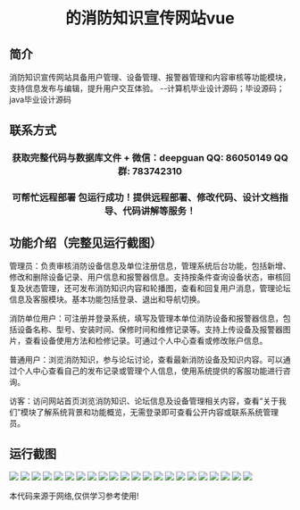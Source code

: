 <p><h1 align="center">的消防知识宣传网站vue</h1></p>

## 简介
消防知识宣传网站具备用户管理、设备管理、报警器管理和内容审核等功能模块，支持信息发布与编辑，提升用户交互体验。    --计算机毕业设计源码；毕设源码；java毕业设计源码


## 联系方式
<p><h3 align="center">获取完整代码与数据库文件 + 微信：deepguan QQ: 86050149 QQ群: 783742310</h3></p>
<p><h3 align="center">可帮忙远程部署 包运行成功！提供远程部署、修改代码、设计文档指导、代码讲解等服务！</h3></p>

## 功能介绍（完整见运行截图）
管理员：负责审核消防设备信息及单位注册信息，管理系统后台功能，包括新增、修改和删除设备记录、用户信息和报警器信息。支持按条件查询设备状态，审核回复及状态管理，还可发布消防知识内容和轮播图，查看和回复用户消息，管理论坛信息及客服模块。基本功能包括登录、退出和导航切换。

消防单位用户：可注册并登录系统，填写及管理本单位消防设备和报警器信息，包括设备名称、型号、安装时间、保修时间和维修记录等。支持上传设备及报警器图片，查看设备使用方法和检修记录。可通过个人中心查看或修改账户信息。

普通用户：浏览消防知识，参与论坛讨论，查看最新消防设备及知识内容。可以通过个人中心查看自己的发布记录或管理个人信息，使用系统提供的客服功能进行咨询。

访客：访问网站首页浏览消防知识、论坛信息及设备管理相关内容，查看“关于我们”模块了解系统背景和功能概览，无需登录即可查看公开内容或联系系统管理员。


## 运行截图
![](img/001.jpg)
![](img/002.jpg)
![](img/003.jpg)
![](img/004.jpg)
![](img/005.jpg)
![](img/006.jpg)
![](img/007.jpg)
![](img/008.jpg)
![](img/009.jpg)
![](img/010.jpg)
![](img/011.jpg)
![](img/012.jpg)
![](img/013.jpg)
![](img/014.jpg)
![](img/015.jpg)
![](img/016.jpg)
![](img/017.jpg)
![](img/018.jpg)
![](img/019.jpg)
![](img/020.jpg)
![](img/021.jpg)
![](img/022.jpg)

<p>本代码来源于网络,仅供学习参考使用!</p>
